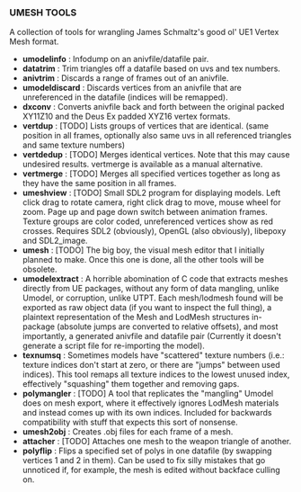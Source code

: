 ### UMESH TOOLS

A collection of tools for wrangling James Schmaltz's good ol' UE1 Vertex Mesh
format.

- **umodelinfo** : Infodump on an anivfile/datafile pair.
- **datatrim** : Trim triangles off a datafile based on uvs and tex numbers.
- **anivtrim** : Discards a range of frames out of an anivfile.
- **umodeldiscard** : Discards vertices from an anivfile that are unreferenced
  in the datafile (indices will be remapped).
- **dxconv** : Converts anivfile back and forth between the original packed
  XY11Z10 and the Deus Ex padded XYZ16 vertex formats.
- **vertdup** : [TODO] Lists groups of vertices that are identical.
  (same position in all frames, optionally also same uvs in all referenced
  triangles and same texture numbers)
- **vertdedup** : [TODO] Merges identical vertices. Note that this may cause
  undesired results. vertmerge is available as a manual alternative.
- **vertmerge** : [TODO] Merges all specified vertices together as long as they
  have the same position in all frames.
- **umeshview** : [TODO] Small SDL2 program for displaying models. Left click
  drag to rotate camera, right click drag to move, mouse wheel for zoom. Page
  up and page down switch between animation frames. Texture groups are color
  coded, unreferenced vertices show as red crosses. Requires SDL2 (obviously),
  OpenGL (also obviously), libepoxy and SDL2_image.
- **umesh** : [TODO] The big boy, the visual mesh editor that I initially
  planned to make. Once this one is done, all the other tools will be obsolete.
- **umodelextract** : A horrible abomination of C code that extracts meshes
  directly from UE packages, without any form of data mangling, unlike Umodel,
  or corruption, unlike UTPT. Each mesh/lodmesh found will be exported as raw
  object data (if you want to inspect the full thing), a plaintext
  representation of the Mesh and LodMesh structures in-package (absolute jumps
  are converted to relative offsets), and most importantly, a generated
  anivfile and datafile pair (Currently it doesn't generate a script file for
  re-importing the model).
- **texnumsq** : Sometimes models have "scattered" texture numbers (i.e.:
  texture indices don't start at zero, or there are "jumps" between used
  indices). This tool remaps all texture indices to the lowest unused index,
  effectively "squashing" them together and removing gaps.
- **polymangler** : [TODO] A tool that replicates the "mangling" Umodel does on
  mesh export, where it effectively ignores LodMesh materials and instead comes
  up with its own indices. Included for backwards compatibility with stuff that
  expects this sort of nonsense.
- **umesh2obj** : Creates .obj files for each frame of a mesh.
- **attacher** : [TODO] Attaches one mesh to the weapon triangle of another.
- **polyflip** : Flips a specified set of polys in one datafile (by swapping
  vertices 1 and 2 in them). Can be used to fix silly mistakes that go
  unnoticed if, for example, the mesh is edited without backface culling on.
